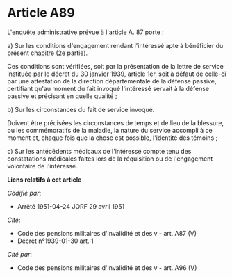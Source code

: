 # Article A89

L'enquête administrative prévue à l'article A. 87 porte :

a) Sur les conditions d'engagement rendant l'intéressé apte à bénéficier du présent chapitre (2e partie).

Ces conditions sont vérifiées, soit par la présentation de la lettre de service instituée par le décret du 30 janvier 1939,
article 1er, soit à défaut de celle-ci par une attestation de la direction départementale de la défense passive, certifiant
qu'au moment du fait invoqué l'intéressé servait à la défense passive et précisant en quelle qualité ;

b) Sur les circonstances du fait de service invoqué.

Doivent être précisées les circonstances de temps et de lieu de la blessure, ou les commémoratifs de la maladie, la nature du
service accompli à ce moment et, chaque fois que la chose est possible, l'identité des témoins ;

c) Sur les antécédents médicaux de l'intéressé compte tenu des constatations médicales faites lors de la réquisition ou de
l'engagement volontaire de l'intéressé.

**Liens relatifs à cet article**

_Codifié par_:

  - Arrêté 1951-04-24 JORF 29 avril 1951

_Cite_:

  - Code des pensions militaires d'invalidité et des v - art. A87 (V)
  - Décret n°1939-01-30 art. 1

_Cité par_:

  - Code des pensions militaires d'invalidité et des v - art. A96 (V)
